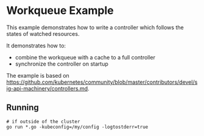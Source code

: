 # Workqueue Example

This example demonstrates how to write a controller which follows the states
of watched resources.

It demonstrates how to:
 * combine the workqueue with a cache to a full controller
 * synchronize the controller on startup

The example is based on https://github.com/kubernetes/community/blob/master/contributors/devel/sig-api-machinery/controllers.md.

## Running

```
# if outside of the cluster
go run *.go -kubeconfig=/my/config -logtostderr=true
```
